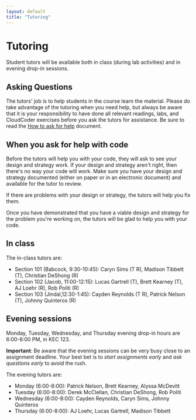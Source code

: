 ```yaml
---
layout: default
title: "Tutoring"
---
```


# Tutoring

Student tutors will be available both in class (during lab activities) and in evening drop-in sessions.

## Asking Questions

The tutors' job is to help students in the course learn the material.  Please do take advantage of the tutoring when you need help, but always be aware that it is your responsibility to have done all relevant readings, labs, and CloudCoder exercises before you ask the tutors for assistance.  Be sure to read the [How to ask for help](http://faculty.ycp.edu/~dhovemey/askingForHelp.html) document.

## When you ask for help with code

Before the tutors will help you with your code, they will ask to see your design and strategy work.  If your design and strategy aren't right, then there's no way your code will work.  Make sure you have your design and strategy documented (either on paper or in an electronic document) and available for the tutor to review.

If there are problems with your design or strategy, the tutors will help you fix them.

Once you have demonstrated that you have a viable design and strategy for the problem you're working on, the tutors will be glad to help you with your code.

## In class

The in-class tutors are:

* Section 101 (Babcock, 9:30-10:45): Caryn Sims (T R), Madison Tibbett (T), Christian DeShong (R)
* Section 102 (Jacob, 11:00-12:15): Lucas Gartrell (T), Brett Kearney (T), AJ Loehr (R), Rob Politi (R) 
* Section 103 (Jindal,12:30-1:45): Cayden Reynolds (T R), Patrick Nelson (T), Johnny Quinteros (R)


## Evening sessions

Monday, Tuesday, Wednesday, and Thursday evening drop-in hours are 6:00-8:00 PM, in KEC 123.

**Important**: Be aware that the evening sessions can be very busy close to an assignment deadline.  Your best bet is to *start assignments early* and *ask questions early* to avoid the rush.

The evening tutors are:

* Monday (6:00-8:00): Patrick Nelson, Brett Kearney, Alyssa McDevitt
* Tuesday (6:00-8:00): Derek McClellan, Christian DeShong, Rob Politi
* Wednesday (6:00-8:00): Cayden Reynolds, Caryn Sims, Johnny Quinteros
* Thursday (6:00-8:00): AJ Loehr, Lucas Gartrell, Madison Tibbett

<!-- vim:set wrap: ­-->
<!-- vim:set linebreak: -->
<!-- vim:set nolist: -->
